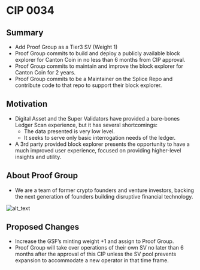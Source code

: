 # CIP 0034

## Summary

- Add Proof Group as a Tier3 SV (Weight 1)
- Proof Group commits to build and deploy a publicly available block explorer for Canton Coin in no less than 6 months from CIP approval.
- Proof Group commits to maintain and improve the block explorer for Canton Coin for 2 years.
- Proof Group commits to be a Maintainer on the Splice Repo and contribute code to that repo to support their block explorer.

## Motivation

- Digital Asset and the Super Validators have provided a bare-bones Ledger Scan experience, but it has several shortcomings:
  - The data presented is very low level.
  - It seeks to serve only basic interrogation needs of the ledger.
- A 3rd party provided block explorer presents the opportunity to have a much improved user experience, focused on providing higher-level insights and utility.

## About Proof Group

- We are a team of former crypto founders and venture investors, backing the next generation of founders building disruptive financial technology.

![alt_text](/images/cip-0034.png "cip-0034")

## Proposed Changes

- Increase the GSF’s minting weight +1 and assign to Proof Group.
- Proof Group will take over operations of their own SV no later than 6 months after the approval of this CIP unless the SV pool prevents expansion to accommodate a new operator in that time frame.
